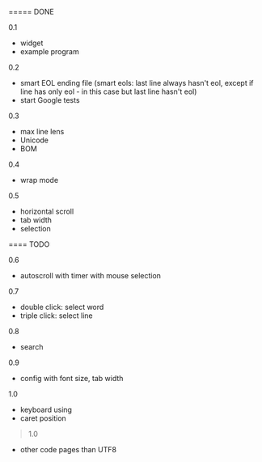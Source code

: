 ===== DONE

0.1
- widget
- example program

0.2
- smart EOL ending file
  (smart eols: last line always hasn't eol, except
  if line has only eol - in this case but last line
  hasn't eol)
- start Google tests

0.3
- max line lens 
- Unicode
- BOM

0.4
- wrap mode

0.5
- horizontal scroll
- tab width
- selection

==== TODO

0.6
- autoscroll with timer with mouse selection

0.7
- double click: select word
- triple click: select line
 
0.8
- search

0.9
- config with font size, tab width

1.0
- keyboard using
- caret position
 
> 1.0
- other code pages than UTF8